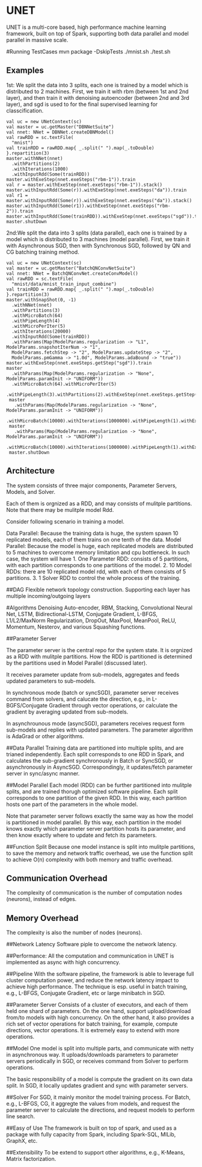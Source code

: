 
# UNET
UNET is a multi-core based, high performance machine learning framework, built on top of Spark,  supporting both data parallel and model parallel in massive scale.

#Running TestCases
    mvn package -DskipTests
    ./mnist.sh
    ./test.sh


## Examples
1st: We split the data into 3 splits, each one is trained by a model which is distributed to 2 machines. First, we train it with rbm (between 1st and 2nd layer), and then train it with denoising autoencoder (between 2nd and 3rd layer), and sgd is used to for the final supervised learning for classcification.

    val uc = new UNetContext(sc)
    val master = uc.getMaster("DBNNetSuite")
    val nnet: NNet = DBNNet.createDBNModel()
    val rawRDD = sc.textFile(
      "mnist")
    val trainRDD = rawRDD.map{ _.split(" ").map(_.toDouble)
    }.repartition(3)
    master.withNNet(nnet)
      .withPartitions(2)
      .withIterations(1000)
      .withInputRdd(Some(trainRDD))
    master.withExeStep(nnet.exeSteps("rbm-1")).train
    val r = master.withExeStep(nnet.exeSteps("rbm-1")).stack()
    master.withInputRdd(Some(r)).withExeStep(nnet.exeSteps("da")).train
    val r1 = master.withInputRdd(Some(r)).withExeStep(nnet.exeSteps("da")).stack()
    master.withInputRdd(Some(r1)).withExeStep(nnet.exeSteps("rbm-2")).train
    master.withInputRdd(Some(trainRDD)).withExeStep(nnet.exeSteps("sgd")).train
    master.shutDown
    
2nd:We split the data into 3 splits (data parallel), each one is trained by a model which is distributed to 3 machines (model parallel). First, we train it with Asynchronous SGD, then with Synchronous SGD, followed by QN and CG batching training method.

    val uc = new UNetContext(sc)
    val master = uc.getMaster("BatchQNConvNetSuite")
    val nnet: NNet = BatchQNConvNet.createConvModel()
    val rawRDD = sc.textFile(
      "mnist/data/mnist_train_input_combine")
    val trainRDD = rawRDD.map{ _.split(" ").map(_.toDouble)
    }.repartition(3)
    master.withSnapShot(0, -1)
      .withNNet(nnet)
      .withPartitions(3)
      .withMicroBatch(64)
      .withPipeLength(4)
      .withMicroPerIter(5)
      .withIterations(20000)
      .withInputRdd(Some(trainRDD))
      .withParams(Map(ModelParams.regularization -> "L1", ModelParams.snapshotIterNum -> "1",
      ModelParams.fetchStep -> "2", ModelParams.updateStep -> "2",
      ModelParams.pmGamma -> "1.0d", ModelParams.adaBound -> "true"))
    master.withExeStep(nnet.exeSteps.getStep("sgd")).train
    master
      .withParams(Map(ModelParams.regularization -> "None", ModelParams.paramInit -> "UNIFORM"))
      .withMicroBatch(64).withMicroPerIter(5)
      .withPipeLength(3).withPartitions(2).withExeStep(nnet.exeSteps.getStep("ssgd")).train
     master
       .withParams(Map(ModelParams.regularization -> "None", ModelParams.paramInit -> "UNIFORM"))
       .withMicroBatch(10000).withIterations(1000000).withPipeLength(1).withExeStep(nnet.exeSteps("qn")).train
     master
       .withParams(Map(ModelParams.regularization -> "None", ModelParams.paramInit -> "UNIFORM"))
       .withMicroBatch(10000).withIterations(1000000).withPipeLength(1).withExeStep(nnet.exeSteps("cg")).train
     master.shutDown
     
## Architecture

The system consists of three major components, Parameter Servers, Models, and Solver.

Each of them is orgnized as a RDD, and may consists of mulitple partitions. Note that there may be mulitple model Rdd.

Consider following scenario in training a model.

Data Parallel: Because the training data is huge, the system spawn 10 replicated models, each of them trains on one tenth of the data.
Model Parallel: Because the model is huge, each replicated models are distributed to 5 machines to overcome memory limitation and cpu bottleneck.
In such case, the system will have 1. One Parameter RDD: consists of 5 partitions, with each partition corresponds to one partitions of the model. 2. 10 Model RDDs: there are 10 replicated model rdd, with each of them consists of 5 partitions. 3. 1 Solver RDD to control the whole process of the training.

##DAG
Flexible network topology construction. Supporting each layer has multiple incoming/outgoing layers

#Algorithms
Denoising Auto-encoder, RBM, Stacking, Convolutional Neural Net, LSTM, Bidirectional-LSTM, Conjugate Gradient, L-BFGS, L1/L2/MaxNorm Regularization, DropOut, MaxPool, MeanPool, ReLU,  Momentum, Nesterov, and various Squashing functions.

##Parameter Server

The parameter server is the central repo for the system state. It is orgnized as a RDD with mulitple partitions. How the RDD is partitioned is determined by the partitions used in Model Parallel (discussed later).

It receives parameter update from sub-models, aggregates and feeds updated parameters to sub-models.

In synchronous mode (batch or syncSGD), parameter server receives command from solvers, and calucate the direction, e.g., in L-BGFS/Conjugate Gradient through vector operations, or calculate the gradient by averaging updated from sub-models.

In asynchrounous mode (asyncSGD), parameters receives request form sub-models and replies with updated parameters. The parameter algorithm is AdaGrad or other algorithms.

##Data Parallel
Training data are partitioned into multiple splits, and are trianed independently. Each split corresponds to one RDD in Spark, and calculates the sub-gradient synchronously in Batch or SyncSGD, or asynchronously in AsyncSGD. Correspondingly, it updates/fetch parameter server in sync/async manner.

##Model Parallel
Each model (RDD) can be further partitioned into mulitple splits, and are trained thorugh optimized software pipeline. Each split corresponds to one partition of the given RDD. In this way, each partition hosts one part of the parameters in the whole model.

Note that parameter server follows exactly the same way as how the model is partitioned in model parallel. By this way, each partition in the model knows exactly which parameter server partition hosts its parameter, and then know exactly where to update and fetch its parameters.

##Function Split
Because one model instance is split into mulitple partitions, to save the memory and network traffic overhead, we use the function split to achieve O(n) complexity with both memory and traffic overhead.

## Communication Overhead
The complexity of communication is the number of computation nodes (neurons), instead of edges.

## Memory Overhead
The complexity is also the number of nodes (neurons).

##Network Latency
Software piple to overcome the network latency.

##Performance:
All the computation and communication in UNET is implemented as async with high concurrency.

##Pipeline
With the software pipeline, the framework is able to leverage full cluster computation power, and reduce the network latency impact to achieve high performance. The technique is esp. useful in batch training, e.g., L-BFGS, Conjugate Gradient, etc or large minibatch in SGD.


##Parameter Server
Consists of a cluster of executors, and each of them held one shard of parameters. On the one hand, support upload/download from/to models with high concurrency. On the other hand, it also provides a rich set of vector operations for batch training, for example, compute directions, vector operations. It is extremely easy to extend with more operations.

##Model
One model is split into multiple parts, and communicate with netty in asynchronous way. It uploads/downloads parameters to parameter servers periodically in SGD, or receives command from Solver to perform operations. 

The basic responsibility of a model is compute the gradient on its own data split. In SGD, it locally updates gradient and sync with parameter servers.

##Solver
For SGD, it mainly monitor the model training process.
For Batch, e.g., L-BFGS, CG, it aggregte the values from models, and request the parameter server to calculate the directions, and request models to perform line search.

##Easy of Use
The framework is built on top of spark, and used as a package with fully capacity from Spark, including Spark-SQL, MlLib, GraphX, etc.

##Extensibility
To be extend to support other algorithms, e.g., K-Means, Matrix factorization.





